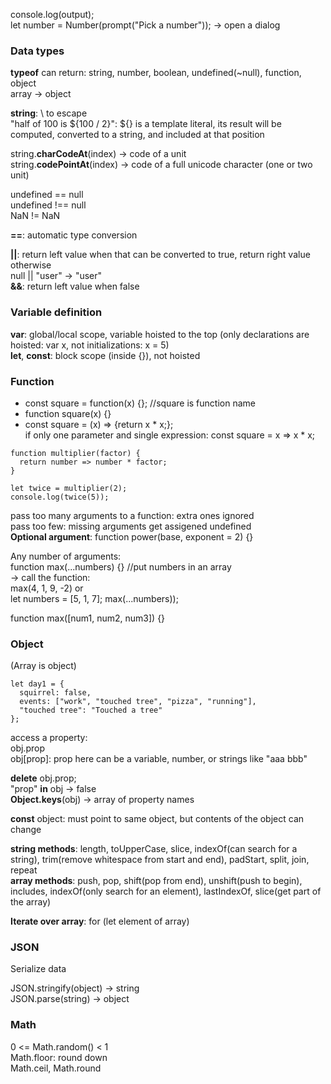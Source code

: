 console.log(output);  
let number = Number(prompt("Pick a number")); -> open a dialog

### Data types
**typeof** can return: string, number, boolean, undefined(~null), function, object  
array -> object

**string**: \ to escape  
"half of 100 is ${100 / 2}": ${} is a template literal, its result will be computed, converted to a string, and included at that position

string.**charCodeAt**(index) -> code of a unit  
string.**codePointAt**(index) -> code of a full unicode character (one or two unit)

undefined == null  
undefined !== null  
NaN != NaN

**==**: automatic type conversion

**||**: return left value when that can be converted to true, return right value otherwise  
null || "user" -> "user"  
**&&**: return left value when false

### Variable definition
**var**: global/local scope, variable hoisted to the top (only declarations are hoisted: var x, not initializations: x = 5)  
**let**, **const**: block scope (inside {}), not hoisted

### Function
- const square = function(x) {}; //square is function name  
- function square(x) {}
- const square = (x) => {return x * x;};  
  if only one parameter and single expression: const square = x => x * x;
  
```
function multiplier(factor) {  
  return number => number * factor;  
}

let twice = multiplier(2);  
console.log(twice(5));  
```

pass too many arguments to a function: extra ones ignored  
pass too few: missing arguments get assigened undefined  
**Optional argument**: function power(base, exponent = 2) {}

Any number of arguments:  
function max(...numbers) {} //put numbers in an array  
-> call the function:  
max(4, 1, 9, -2) or  
let numbers = \[5, 1, 7\]; max(...numbers));

function max(\[num1, num2, num3\]) {}

### Object 
(Array is object)

```
let day1 = {  
  squirrel: false,  
  events: ["work", "touched tree", "pizza", "running"],  
  "touched tree": "Touched a tree"  
};
```

access a property:  
obj.prop  
obj\[prop\]: prop here can be a variable, number, or strings like "aaa bbb"

**delete** obj.prop;  
"prop" **in** obj -> false  
**Object.keys**(obj) -> array of property names

**const** object: must point to same object, but contents of the object can change

**string methods**: length, toUpperCase, slice, indexOf(can search for a string), trim(remove whitespace from start and end), padStart, split, join, repeat  
**array methods**: push, pop, shift(pop from end), unshift(push to begin), includes, indexOf(only search for an element), lastIndexOf, slice(get part of the array)

**Iterate over array**: for (let element of array)

### JSON
Serialize data

JSON.stringify(object) -> string  
JSON.parse(string) -> object

### Math
0 <= Math.random() < 1  
Math.floor: round down  
Math.ceil, Math.round
